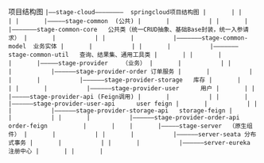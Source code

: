 项目结构图
`
|——stage-cloud————————	springcloud项目结构图
|		|
|		|
|		|—————stage-common	(公共)
|		|			|
|		|			|———————stage-common-core	公共类（统一CRUD抽象、基础Base封装，统一入参请求）
|		|			|
|		|			|———————stage-common-model	业务实体
|		|			|
|		|			|———————stage-common-util	查询、结果集、通用工具类
|		|
|		|						
|		|—————stage-provider	（业务）
|		|			|
|		|			|——————stage-provider-order	订单服务
|		|			|
|		|			|——————stage-provider-storage	库存
|		|			|
|		|			|——————stage-provider-user		用户
|		|
|		|—————stage-provider-api (Feign调用)
|		|			|
|		|			|——————stage-provider-user-api		user feign
|		|			|
|		|			|——————stage-provider-storage-api	storage-feign
|		|			|
|		|			|——————stage-provider-order-api		order-feign			
|		|	
|		|—————stage-server	（原生组件）
|		|			|
|		|			|——————server-seata	分布式事务
|		|			|
|		|			|——————server-eureka	注册中心
|		|
|		|
`